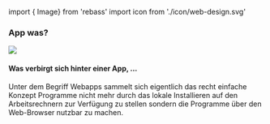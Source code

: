 

import { Image} from 'rebass'
import icon from './icon/web-design.svg'

### App was?

<Image m={[1,5,15,20]} width={150}  src={icon} />

#### Was verbirgt sich hinter einer App, ...

Unter dem Begriff Webapps sammelt sich eigentlich das recht einfache Konzept Programme nicht mehr durch das lokale Installieren auf den Arbeitsrechnern zur Verfügung zu stellen sondern die Programme über den Web-Browser nutzbar zu machen. 



